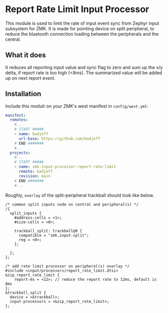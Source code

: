 # Report Rate Limit Input Processor

This module is used to limit the rate of input event sync from Zephyr input subsystem for ZMK. It is made for pointing device on split peripheral, to reduce the bluetooth connection loading between the peripherals and the central.

## What it does

It reduces all reporting input value and sync flag to zero and sum up the x/y delta, if report rate is too high (<8ms). The summarized value will be added up on next report event.

## Installation

Include this modulr on your ZMK's west manifest in `config/west.yml`:

```yaml
manifest:
  remotes:
    #...
    # START #####
    - name: badjeff
      url-base: https://github.com/badjeff
    # END #######
    #...
  projects:
    #...
    # START #####
    - name: zmk-input-processor-report-rate-limit
      remote: badjeff
      revision: main
    # END #######
    #...
```

Roughly, `overlay` of the split-peripheral trackball should look like below.

```
/* common split inputs node on central and peripheral(s) */
/{
  split_inputs {
    #address-cells = <1>;
    #size-cells = <0>;

    trackball_split: trackball@0 {
      compatible = "zmk,input-split";
      reg = <0>;
    };

  };
};

/* add rate limit processor on peripheral(s) overlay */
#include <input/processors/report_rate_limit.dtsi>
&zip_report_rate_limit {
	report-ms = <12>; // reduce the report rate to 12ms, default is 8ms
};
&trackball_split {
  device = <&trackball>;
  input-processors = <&zip_report_rate_limit>;
};
```

